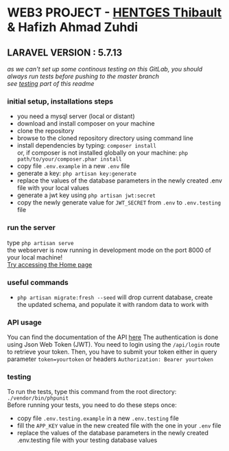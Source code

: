 # WEB3 PROJECT - [HENTGES Thibault](https://thentges.github.io/) & Hafizh Ahmad Zuhdi
## LARAVEL VERSION : 5.7.13
*as we can't set up some continous testing on this GitLab, you should always run tests before pushing to the master branch <br> see [testing](#testing) part of this readme*

### initial setup, installations steps
- you need a mysql server (local or distant)
- download and install composer on your machine
- clone the repository
- browse to the cloned repository directory using command line
- install dependencies by typing:
    ```composer install``` <br/>
    or, if composer is not installed globally on your machine:
    ```php path/to/your/composer.phar install```
- copy file ```.env.example``` in a new ```.env``` file
- generate a key:  ```php artisan key:generate```
- replace the values of the database parameters in the newly created .env file with your local values
- generate a jwt key using ```php artisan jwt:secret```
- copy the newly generate value for ```JWT_SECRET``` from ```.env``` to ```.env.testing``` file

### run the server
type  ```php artisan serve``` <br/>
the webserver is now running in development mode on the port 8000 of your local machine!<br>
[Try accessing the Home page](http://127.0.0.1:8000/)

### useful commands
- ```php artisan migrate:fresh --seed``` will drop current database, create the updated schema, and populate it with random data to work with

### API usage
You can find the documentation of the API [here](http://127.0.0.1:8000/api/documentation)
The authentication is done using Json Web Token (JWT). You need to login using the ```/api/login``` route to retrieve your token.
Then, you have to submit your token either in query parameter ```token=yourtoken``` or headers ```Authorization: Bearer yourtoken```

### testing
To run the tests, type this command from the root directory: ```./vendor/bin/phpunit``` <br/>
Before running your tests, you need to do these steps once:
- copy file ```.env.testing.example``` in a new ```.env.testing``` file
- fill the ```APP_KEY``` value in the new created file with the one in your  ```.env``` file
- replace the values of the database parameters in the newly created .env.testing file with your testing database values
